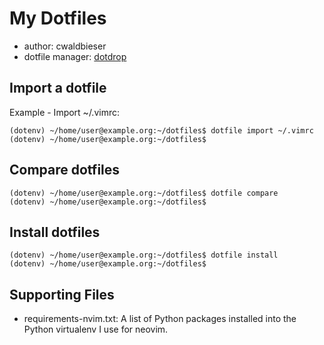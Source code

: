 My Dotfiles
===========

- author: cwaldbieser
- dotfile manager: [dotdrop](https://dotdrop.readthedocs.io/en/latest/)

Import a dotfile
----------------

Example - Import ~/.vimrc:

    (dotenv) ~/home/user@example.org:~/dotfiles$ dotfile import ~/.vimrc
    (dotenv) ~/home/user@example.org:~/dotfiles$

Compare dotfiles
----------------

    (dotenv) ~/home/user@example.org:~/dotfiles$ dotfile compare
    (dotenv) ~/home/user@example.org:~/dotfiles$

Install dotfiles
----------------

    (dotenv) ~/home/user@example.org:~/dotfiles$ dotfile install
    (dotenv) ~/home/user@example.org:~/dotfiles$

Supporting Files
----------------

- requirements-nvim.txt: A list of Python packages installed into the Python
  virtualenv I use for neovim.
